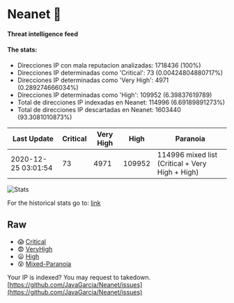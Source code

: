 # Neanet :hocho:
#### Threat intelligence feed
#### The stats:

- Direcciones IP con mala reputacion analizadas: 1718436 (100%)
- Direcciones IP determinadas como 'Critical':  73 (0.00424804880717%)
- Direcciones IP determinadas como 'Very High':  4971 (0.289274666034%)
- Direcciones IP determinadas como 'High':  109952 (6.39837619789)
- Total de direcciones IP indexadas en Neanet:  114996 (6.69189891273%)
- Total de direcciones IP descartadas en Neanet:  1603440 (93.3081010873%)

| Last Update | Critical | Very High | High | Paranoia |
| --- | --- | --- | --- | --- |
| 2020-12-25 03:01:54 | 73 | 4971 | 109952 | 114996 mixed list (Critical + Very High + High)|

![Stats](https://docs.google.com/spreadsheets/d/e/2PACX-1vSnaNMIXVabIpDJjufMlzH7poXnshF3mgd8Is1g9ytUEzVsP5my4Trn8f-xkoLLQ38xpL3HtmUexLo6/pubchart?oid=501124687&format=image)

For the historical stats go to: [link](/stats.csv)
## Raw
- :scream: [Critical](https://raw.githubusercontent.com/JavaGarcia/Neanet/master/blacklists/neanet_critical.txt)
- :fearful: [VeryHigh](https://raw.githubusercontent.com/JavaGarcia/Neanet/master/blacklists/neanet_veryHigh.txtt)
- :frowning: [High](https://raw.githubusercontent.com/JavaGarcia/Neanet/master/blacklists/neanet_high.txt)
- :dizzy_face: [Mixed-Paranoia](https://raw.githubusercontent.com/JavaGarcia/Neanet/master/blacklists/neanet_all.txt)


Your IP is indexed? You may request to takedown. [https://github.com/JavaGarcia/Neanet/issues](https://github.com/JavaGarcia/Neanet/issues)











































































































































































































































































































































































































































































































































































































































































































































































































































































































































































































































































































































































































































































































































































































































































































































































































































































































































































































































































































































































































































































































































































































































































































































































































































































































































































































































































































































































































































































































































































































































































































































